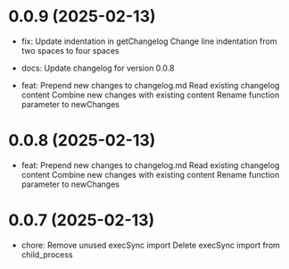 # 0.0.9 (2025-02-13)

- fix: Update indentation in getChangelog
    Change line indentation from two spaces to four spaces

- docs: Update changelog for version 0.0.8

- feat: Prepend new changes to changelog.md
    Read existing changelog content
    Combine new changes with existing content
    Rename function parameter to newChanges

# 0.0.8 (2025-02-13)

- feat: Prepend new changes to changelog.md
    Read existing changelog content
    Combine new changes with existing content
    Rename function parameter to newChanges

# 0.0.7 (2025-02-13)

- chore: Remove unused execSync import
    Delete execSync import from child_process